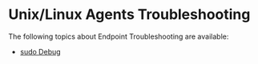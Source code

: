 [title]: # (Agents Troubleshooting)
[tags]: # (unix/linux)
[priority]: # (1)
[display]: # (none)

# Unix/Linux Agents Troubleshooting

The following topics about Endpoint Troubleshooting are available:

* [sudo Debug](sudo-debug.md)
